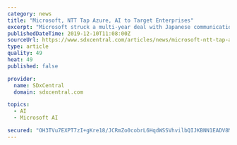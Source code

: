 ```yaml
---
category: news
title: "Microsoft, NTT Tap Azure, AI to Target Enterprises"
excerpt: "Microsoft struck a multi-year deal with Japanese communications giant NTT to combine its Azure cloud platform and artificial intelligence (AI) capabilities with NTT’s optical and wireless network to produce and support new enterprise-focused digital ..."
publishedDateTime: 2019-12-10T11:08:00Z
sourceUrl: https://www.sdxcentral.com/articles/news/microsoft-ntt-tap-azure-ai-to-target-enterprises/2019/12/
type: article
quality: 49
heat: 49
published: false

provider:
  name: SDxCentral
  domain: sdxcentral.com

topics:
  - AI
  - Microsoft AI

secured: "OH3TVu7EXPT7zI+gKre18/JCRmZo0cobrL6HqdWSSVhvilbQIJKBNN1EADV8MsUiM+HVw0i7Puui2gGNJpLoh8nTBvk7Zb5Ye+m36LUul83aavh5PvcwA3RkNLWnYo2svNHDsJlW4BQR5LuhxkApC8Re7WzqUjpOpNEIys1dASvIdN1csGqqvfpKSz7DoNBbjEP6H2JpDNrqTCqiTz6OTurXfqKmcB8KCX9wN4HfANr6Ql9xG/LntqBwseAgNSI+hSVnkygD3YR38LC+i9hWpw==;KLI+aauFi2ZXsSgj/rwTTA=="
---
```


